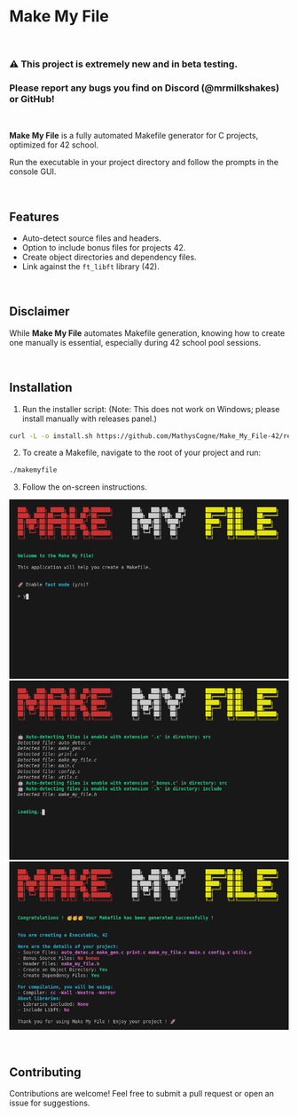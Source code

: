 # Make My File
&nbsp;

### ⚠️ This project is extremely new and in beta testing.
### Please report any bugs you find on Discord (@mrmilkshakes) or GitHub!
&nbsp;

**Make My File** is a fully automated Makefile generator for C projects, optimized for 42 school.

Run the executable in your project directory and follow the prompts in the console GUI.

&nbsp;

## Features

- Auto-detect source files and headers.
- Option to include bonus files for projects 42.
- Create object directories and dependency files.
- Link against the `ft_libft` library (42).

&nbsp;

## Disclaimer

While **Make My File** automates Makefile generation, knowing how to create one manually is essential, especially during 42 school pool sessions.


&nbsp;

## Installation

1. Run the installer script: (Note: This does not work on Windows; please install manually with releases panel.)
```bash
curl -L -o install.sh https://github.com/MathysCogne/Make_My_File-42/releases/download/1.0.0/install_makemyfile.sh && chmod +x install.sh && sudo ./install.sh
```
2. To create a Makefile, navigate to the root of your project and run:
```bash
./makemyfile
```
3. Follow the on-screen instructions.

<img src="screenshots/config_screen.png" alt="Configuration Screen" width="550" height="auto"/>
<img src="screenshots/auto_detec_screen.png" alt="Automatic Detection" width="550" height="auto"/>
<img src="screenshots/end_screen.png" alt="End Screen" width="550" height="auto"/>

&nbsp;

## Contributing

Contributions are welcome! Feel free to submit a pull request or open an issue for suggestions.

&nbsp;
